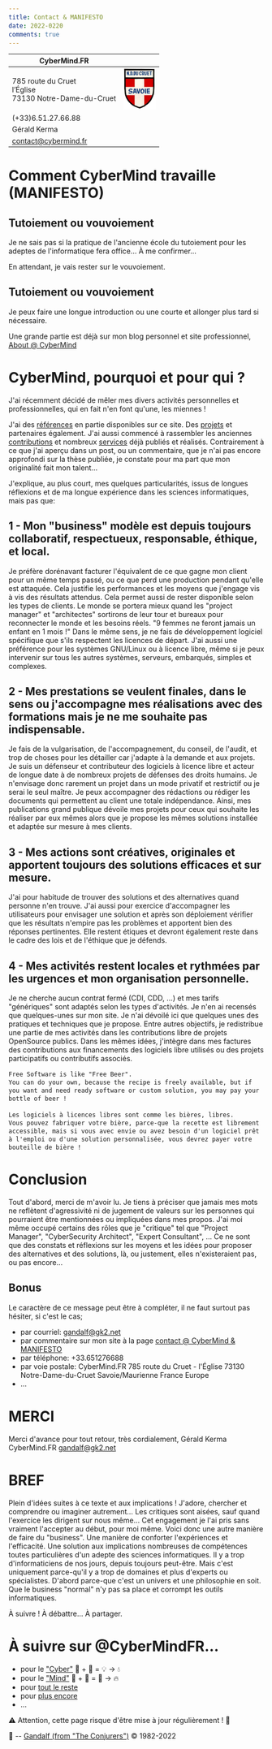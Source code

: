 ```yaml
---
title: Contact & MANIFESTO
date: 2022-0220
comments: true
---
```


| CyberMind.FR | |
| --- | :-: |
| 785 route du Cruet <br /> l’Église <br /> 73130 Notre-Dame-du-Cruet | <img src="/uploads/images/NDDC_H240.png" width="64px"> |
| (+33)6.51.27.66.88 |
| Gérald Kerma |
| <contact@cybermind.fr> |

# Comment CyberMind travaille (MANIFESTO)

## Tutoiement ou vouvoiement

Je ne sais pas si la pratique de l'ancienne école du tutoiement pour les adeptes de l'informatique fera office…
À me confirmer…

En attendant, je vais rester sur le vouvoiement.

## Tutoiement ou vouvoiement

Je peux faire une longue introduction ou une courte et allonger plus tard si nécessaire.

Une grande partie est déjà sur mon blog personnel et site professionnel, [About @ CyberMind](https://CyberMind.FR/fr/about/)

# CyberMind, pourquoi et pour qui ?

J'ai récemment décidé de mêler mes divers activités personnelles et professionnelles, qui en fait n'en font qu'une, les miennes !

J'ai des [références](https://CyberMind.FR/fr/references/) en partie disponibles sur ce site.
Des [projets](https://CyberMind.FR/fr/projects/) et partenaires également.
J'ai aussi commencé à rassembler les anciennes [contributions](https://CyberMind.FR/tags/contribute/) et nombreux [services](https://CyberMind.FR/fr/projects/) déjà publiés et réalisés.
Contrairement à ce que j'ai aperçu dans un post, ou un commentaire, que je n'ai pas encore approfondi sur la thèse publiée, je constate pour ma part que mon originalité fait mon talent…

J'explique, au plus court, mes quelques particularités, issus de longues réflexions et de ma longue expérience dans les sciences informatiques, mais pas que:

## 1 - Mon "business" modèle est depuis toujours collaboratif, respectueux, responsable, éthique, et local.

Je préfère dorénavant facturer l'équivalent de ce que gagne mon client pour un même temps passé, ou ce que perd une production pendant qu'elle est attaquée.
Cela justifie les performances et les moyens que j'engage vis à vis des résultats attendus.
Cela permet aussi de rester disponible selon les types de clients.
Le monde se portera mieux quand les "project manager" et "architectes" sortirons de leur tour et bureaux pour reconnecter le monde et les besoins réels.
"9 femmes ne feront jamais un enfant en 1 mois !"
Dans le même sens, je ne fais de développement logiciel spécifique que s'ils respectent les licences de départ.
J'ai aussi une préférence pour les systèmes GNU/Linux ou à licence libre, même si je peux intervenir sur tous les autres systèmes, serveurs, embarqués, simples et complexes.

## 2 - Mes prestations se veulent finales, dans le sens ou j'accompagne mes réalisations avec des formations mais je ne me souhaite pas indispensable.

Je fais de la vulgarisation, de l'accompagnement, du conseil, de l'audit, et trop de choses pour les détailler car j'adapte à la demande et aux projets.
Je suis un défenseur et contributeur des logiciels à licence libre et acteur de longue date à de nombreux projets de défenses des droits humains.
Je n'envisage donc rarement un projet dans un mode privatif et restrictif ou je serai le seul maître.
Je peux accompagner des rédactions ou rédiger les documents qui permettent au client une totale indépendance.
Ainsi, mes publications grand publique dévoile mes projets pour ceux qui souhaite les réaliser par eux mêmes alors que je propose les mêmes solutions installée et adaptée sur mesure à mes clients.

## 3 - Mes actions sont créatives, originales et apportent toujours des solutions efficaces et sur mesure.

J'ai pour habitude de trouver des solutions et des alternatives quand personne n'en trouve.
J'ai aussi pour exercice d'accompagner les utilisateurs pour envisager une solution et après son déploiement vérifier que les résultats n'empire pas les problèmes et apportent bien des réponses pertinentes.
Elle restent étiques et devront également reste dans le cadre des lois et de l'éthique que je défends.

## 4 - Mes activités restent locales et rythmées par les urgences et mon organisation personnelle.

Je ne cherche aucun contrat fermé (CDI, CDD, …) et mes tarifs "génériques" sont adaptés selon les types d'activités.
Je n'en ai recensés que quelques-unes sur mon site.
Je n'ai dévoilé ici que quelques unes des pratiques et techniques que je propose.
Entre autres objectifs, je redistribue une partie de mes activités dans les contributions libre de projets OpenSource publics.
Dans les mêmes idées, j'intègre dans mes factures des contributions aux financements des logiciels libre utilisés ou des projets participatifs ou contributifs associés.

	Free Software is like "Free Beer".
	You can do your own, because the recipe is freely available, but if you want and need ready software or custom solution, you may pay your bottle of beer !

	Les logiciels à licences libres sont comme les bières, libres.
	Vous pouvez fabriquer votre bière, parce-que la recette est librement accessible, mais si vous avec envie ou avez besoin d'un logiciel prêt à l'emploi ou d'une solution personnalisée, vous devrez payer votre bouteille de bière !

# Conclusion

Tout d'abord, merci de m'avoir lu.
Je tiens à préciser que jamais mes mots ne reflètent d'agressivité ni de jugement de valeurs sur les personnes qui pourraient être mentionnées ou impliquées dans mes propos.
J'ai moi même occupé certains des rôles que je "critique" tel que "Project Manager", "CyberSecurity Architect", "Expert Consultant", …
Ce ne sont que des constats et réflexions sur les moyens et les idées pour proposer des alternatives et des solutions, là, ou justement, elles n'existeraient pas, ou pas encore…

## Bonus

Le caractère de ce message peut être à compléter, il ne faut surtout pas hésiter, si c'est le cas;
- par courriel: gandalf@gk2.net
- par commentaire sur mon site à la page [contact @ CyberMind & MANIFESTO](https://cybermind.fr/fr/contact/)
- par téléphone: +33.651276688
- par voie postale:
CyberMind.FR
785 route du Cruet - l'Église
73130 Notre-Dame-du-Cruet
Savoie/Maurienne
France
Europe
- …

# MERCI

Merci d'avance pour tout retour,
très cordialement,
Gérald Kerma
CyberMind.FR
gandalf@gk2.net

# BREF

Plein d'idées suites à ce texte et aux implications !
J'adore, chercher et comprendre ou imaginer autrement…
Les critiques sont aisées, sauf quand l'exercice les dirigent sur nous même…
Cet engagement je l'ai pris sans vraiment l'accepter au début, pour moi même.
Voici donc une autre manière de faire du "business".
Une manière de conforter l'expériences et l'efficacité.
Une solution aux implications nombreuses de compétences toutes particulières d'un adepte des sciences informatiques.
Il y a trop d'informaticiens de nos jours, depuis toujours peut-être.
Mais c'est uniquement parce-qu'il y a trop de domaines et plus d'experts ou spécialistes.
D'abord parce-que c'est un univers et une philosophie en soit.
Que le business "normal" n'y pas sa place et corrompt les outils informatiques.

À suivre !
À débattre…
À partager.

# À suivre sur @CyberMindFR… #

- pour le ["Cyber"](https://cybermind.fr/categories/Cyber/)   🤖 + 🎲 = 💡 -> 💧
- pour le ["Mind"](https://cybermind.fr/categories/Mind/)     🧠 + 🧩 = 🧙 -> 🔥
- pour [tout le reste](https://cybermind.fr/fr/Cyber/Mind/welcome/)
- pour [plus encore](https://cybermind.fr/fr/about/)
- …

⚠️ Attention, cette page risque d'être mise à jour régulièrement ! 👀

🧙 -- [Gandalf (from "The Conjurers")](mailto:Gandalf@Gk2.NET?subject=The%20Conjurers%20%3F) ©️ 1982-2022